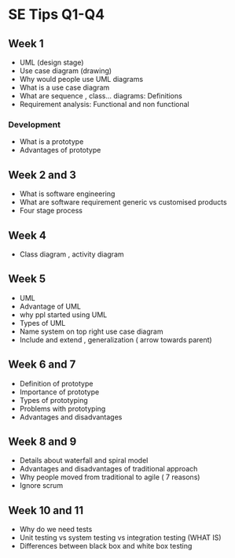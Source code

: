 # SE Tips Q1-Q4
## Week 1
* UML (design stage)
* Use case diagram (drawing)
* Why would people use UML diagrams
* What is a use case diagram
* What are sequence , class... diagrams: Definitions
* Requirement analysis: Functional and non functional

### Development
* What is a prototype
* Advantages of prototype

## Week 2 and 3
* What is software engineering
* What are software requirement
generic vs customised products 
* Four stage process

## Week 4
- Class diagram , activity diagram

## Week 5
* UML
* Advantage of UML
* why ppl started using UML
* Types of UML 
* Name system on top right use case diagram
* Include and extend , generalization ( arrow towards parent)

## Week 6 and 7
* Definition of prototype
* Importance of prototype
* Types of prototyping
* Problems with prototyping
* Advantages and disadvantages

## Week 8 and 9
* Details about waterfall and spiral model
* Advantages and disadvantages of traditional approach
* Why people moved from traditional to agile ( 7 reasons)
* Ignore scrum

## Week 10 and 11
* Why do we need tests
* Unit testing vs system testing vs integration testing (WHAT IS)
* Differences between black box and white box testing
